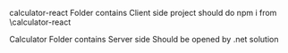 calculator-react Folder contains Client side project
should do npm i from \calculator-react

Calculator Folder contains Server side
Should be opened by .net solution
